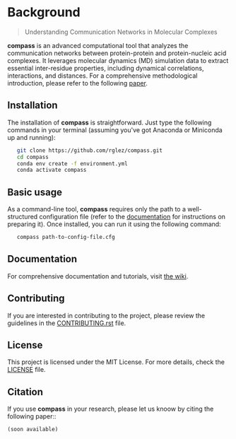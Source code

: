 # Background

> Understanding Communication Networks in Molecular Complexes 


**compass** is an advanced computational tool that analyzes the communication networks between protein-protein and protein-nucleic acid complexes. It leverages molecular dynamics (MD) simulation data to extract essential inter-residue properties, including dynamical correlations, interactions, and distances. For a comprehensive methodological introduction, please refer to the following [paper]().


## Installation
The installation of **compass** is straightforward. Just type the following commands in your terminal (assuming you've got Anaconda or Miniconda up and running):

```bash
   git clone https://github.com/rglez/compass.git
   cd compass
   conda env create -f environment.yml
   conda activate compass  
````
   
## Basic usage
As a command-line tool, **compass** requires only the path to a well-structured configuration file (refer to the [documentation](#documentation) for instructions on preparing it). Once installed, you can run it using the following command:

```bash
   compass path-to-config-file.cfg
``` 

## Documentation

For comprehensive documentation and tutorials, visit [the wiki](../../wiki).

## Contributing
If you are interested in contributing to the project, please review the guidelines in the [CONTRIBUTING.rst](CONTRIBUTING.rst) file.


## License
This project is licensed under the MIT License. For more details, check the [LICENSE](LICENSE.txt) file.


## Citation
If you use **compass** in your research, please let us knoow by citing the following paper::

```
(soon available)
```
